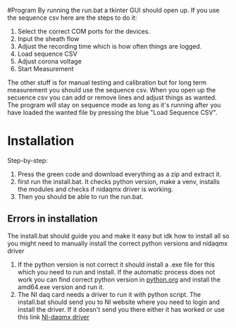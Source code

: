 #Program
By running the run.bat a tkinter GUI should open up. If you use the sequence csv here are the steps to do it:
1. Select the correct COM ports for the devices.
2. Input the sheath flow
3. Adjust the recording time which is how often things are logged.
4. Load sequence CSV
5. Adjust corona voltage
6. Start Measurement

The other stuff is for manual testing and calibration but for long term measurement you should use the sequence csv. When you open up the secuence csv you can add or remove lines and adjust things as wanted. The program will stay on sequence mode as long as it's running after you have loaded the wanted file by pressing the blue "Load Sequence CSV".

# Installation
Step-by-step:
1. Press the green code and download everything as a zip and extract it.
2. first run the install.bat. It checks python version, make a venv, installs the modules and checks if nidaqmx driver is working.
3. Then you should be able to run the run.bat.

## Errors in installation
The install.bat should guide you and make it easy but idk how to install all so you might need to manually install the correct python versions and nidaqmx driver
1. If the python version is not correct it should install a .exe file for this which you need to run and install. If the automatic process does not work you can find correct python version in [python.org](https://www.python.org/ftp/python/3.12.3/) and install the amd64.exe version and run it.
2. The NI daq card needs a driver to run it with python script. The install.bat should send you to NI website where you need to login and install the driver. If it doesn't send you there either it has worked or use this link [NI-daqmx driver](https://www.ni.com/en/support/downloads/drivers/download.ni-daq-mx.html#565026)
   
